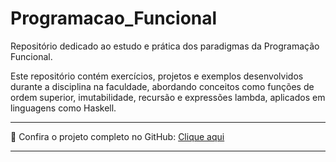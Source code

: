 # Programacao_Funcional

Repositório dedicado ao estudo e prática dos paradigmas da Programação Funcional.

Este repositório contém exercícios, projetos e exemplos desenvolvidos durante a disciplina na faculdade, abordando conceitos como funções de ordem superior, imutabilidade, recursão e expressões lambda, aplicados em linguagens como Haskell.

---

🔗 Confira o projeto completo no GitHub: [Clique aqui](https://github.com/JhonatanBarboza/Programacao_Funcional)

--- 
